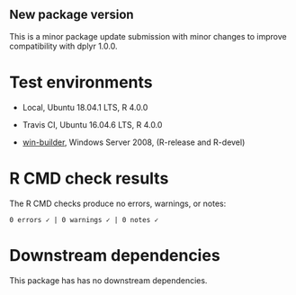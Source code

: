 ## New package version

This is a minor package update submission with minor changes to improve compatibility with dplyr 1.0.0.

# Test environments

  - Local, Ubuntu 18.04.1 LTS, R 4.0.0
  
  - Travis CI, Ubuntu 16.04.6 LTS, R 4.0.0
  
  - [win-builder](https://win-builder.r-project.org/), Windows Server 2008, (R-release and R-devel) 

# R CMD check results

The R CMD checks produce no errors, warnings, or notes:

```
0 errors ✓ | 0 warnings ✓ | 0 notes ✓
```

# Downstream dependencies

This package has has no downstream dependencies.
